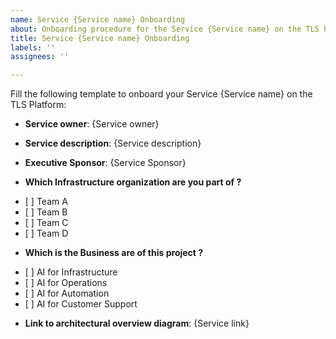 ```yaml
---
name: Service {Service name} Onboarding
about: Onboarding procedure for the Service {Service name} on the TLS Platform
title: Service {Service name} Onboarding
labels: ''
assignees: ''

---
```


Fill the following template to onboard your Service {Service name} on the TLS Platform:

* **Service owner**: {Service owner}

* **Service description**: {Service description} 

* **Executive Sponsor**: {Service  Sponsor} 

* **Which Infrastructure organization are you part of ?**
 - [ ] Team A
 - [ ] Team B
 - [ ] Team C
 - [ ] Team D

* **Which is the Business are of this project ?**
 - [ ] AI for Infrastructure
 - [ ] AI for Operations
 - [ ] AI for Automation
 - [ ] AI for Customer Support


* **Link to architectural overview diagram**: {Service link}
